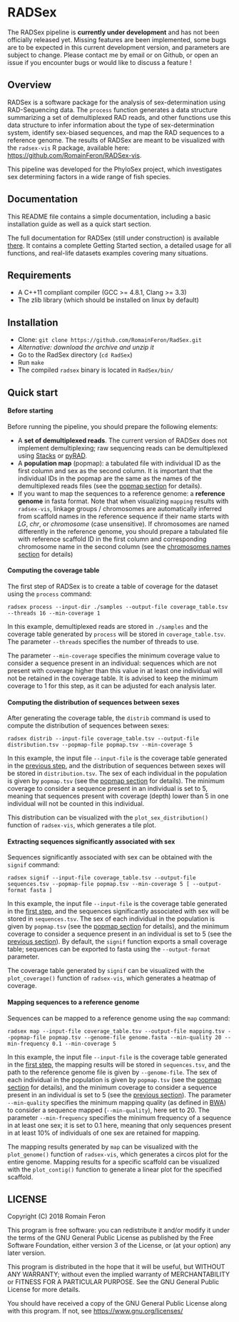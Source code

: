 # RADSex

The RADSex pipeline is **currently under development** and has not been officially released yet.
Missing features are been implemented, some bugs are to be expected in this current development version, and parameters are subject to change.
Please contact me by email or on Github, or open an issue if you encounter bugs or would like to discuss a feature !

## Overview

RADSex is a software package for the analysis of sex-determination using RAD-Sequencing data.
The `process` function generates a data structure summarizing a set of demultiplexed RAD reads,
and other functions use this data structure to infer information about the type of sex-determination system, identify sex-biased sequences, and map the RAD sequences to a reference genome.
The results of RADSex are meant to be visualized with the `radsex-vis` R package, available here: https://github.com/RomainFeron/RADSex-vis.

This pipeline was developed for the PhyloSex project, which investigates sex determining factors in a wide range of fish species.

## Documentation

This README file contains a simple documentation, including a basic installation guide as well as a quick start section.

The full documentation for RADSex (still under construction) is available [there](https://radsex.readthedocs.io/en/latest).
It contains a complete Getting Started section, a detailed usage for all functions, and real-life datasets examples covering many situations.


## Requirements

- A C++11 compliant compiler (GCC >= 4.8.1, Clang >= 3.3)
- The zlib library (which should be installed on linux by default)

## Installation

- Clone: `git clone https://github.com/RomainFeron/RadSex.git`
- *Alternative: download the archive and unzip it*
- Go to the RadSex directory (`cd RadSex`)
- Run `make`
- The compiled `radsex` binary is located in `RadSex/bin/`

## Quick start

#### Before starting

Before running the pipeline, you should prepare the following elements:
- A **set of demultiplexed reads**. The current version of RADSex does not implement demultiplexing;
  raw sequencing reads can be demultiplexed using [Stacks](http://catchenlab.life.illinois.edu/stacks/comp/process_radtags.php)
  or [pyRAD](http://nbviewer.jupyter.org/gist/dereneaton/af9548ea0e94bff99aa0/pyRAD_v.3.0.ipynb#The-seven-steps-described).
- A **population map** (popmap): a tabulated file with individual ID as the first column and sex as the second column.
  It is important that the individual IDs in the popmap are the same as the names of the demultiplexed reads files (see the [popmap section](#population-map) for details).
- If you want to map the sequences to a reference genome: a **reference genome** in fasta format.
  Note that when visualizing `mapping` results with `radsex-vis`, linkage groups / chromosomes are automatically inferred from scaffold names in the reference sequence
  if their name starts with *LG*, *chr*, or *chromosome* (case unsensitive).
  If chromosomes are named differently in the reference genome, you should prepare a tabulated file with
  reference scaffold ID in the first column and corresponding chromosome name in the second column (see the [chromosomes names section](#chromosomes-names) for details)

#### Computing the coverage table

The first step of RADSex is to create a table of coverage for the dataset using the `process` command:

`radsex process --input-dir ./samples --output-file coverage_table.tsv --threads 16 --min-coverage 1`

In this example, demultiplexed reads are stored in `./samples` and the coverage table generated by `process` will be stored in `coverage_table.tsv`. The parameter `--threads` specifies the number of threads to use.

The parameter `--min-coverage` specifies the minimum coverage value to consider a sequence present in an individual:
sequences which are not present with coverage higher than this value in at least one individual will not be retained in the coverage table.
It is advised to keep the minimum coverage to 1 for this step, as it can be adjusted for each analysis later.

#### Computing the distribution of sequences between sexes

After generating the coverage table, the `distrib` command is used to compute the distribution of sequences between sexes:

`radsex distrib --input-file coverage_table.tsv --output-file distribution.tsv --popmap-file popmap.tsv --min-coverage 5`

In this example, the input file `--input-file` is the coverage table generated in the [previous step](#computing-the-coverage-table), and the distribution of sequences between sexes will be stored in `distribution.tsv`.
The sex of each individual in the population is given by `popmap.tsv` (see the [popmap section](#population-map) for details).
The minimum coverage to consider a sequence present in an individual is set to 5, meaning that sequences present with coverage (depth) lower than 5 in one individual will not be counted in this individual.

This distribution can be visualized with the `plot_sex_distribution()` function of `radsex-vis`, which generates a tile plot.

#### Extracting sequences significantly associated with sex

Sequences significantly associated with sex can be obtained with the `signif` command:

`radsex signif --input-file coverage_table.tsv --output-file sequences.tsv --popmap-file popmap.tsv --min-coverage 5 [ --output-format fasta ]`

In this example, the input file `--input-file` is the coverage table generated in the [first step](#computing-the-coverage-table), and the sequences significantly associated with sex will be stored in `sequences.tsv`.
The sex of each individual in the population is given by `popmap.tsv` (see the [popmap section](#population-map) for details),
and the minimum coverage to consider a sequence present in an individual is set to 5 (see the [previous section](#computing-the-distribution-of-sequences-between-sexes)).
By default, the `signif` function exports a small coverage table; sequences can be exported to fasta using the `--output-format` parameter.

The coverage table generated by `signif` can be visualized with the `plot_coverage()` function of `radsex-vis`, which generates a heatmap of coverage.

#### Mapping sequences to a reference genome

Sequences can be mapped to a reference genome using the `map` command:

`radsex map --input-file coverage_table.tsv --output-file mapping.tsv --popmap-file popmap.tsv --genome-file genome.fasta --min-quality 20 --min-frequency 0.1 --min-coverage 5`

In this example, the input file `--input-file` is the coverage table generated in the [first step](#computing-the-coverage-table), the mapping results will be stored in `sequences.tsv`,
and the path to the reference genome file is given by `--genome-file`. The sex of each individual in the population is given by `popmap.tsv` (see the [popmap section](#population-map) for details),
and the minimum coverage to consider a sequence present in an individual is set to 5 (see the [previous section](#computing-the-distribution-of-sequences-between-sexes)).
The parameter `--min-quality` specifies the minimum mapping quality (as defined in [BWA](http://bio-bwa.sourceforge.net/bwa.shtml)) to consider a sequence mapped (`--min-quality`), here set to 20.
The parameter `--min-frequency` specifies the minimum frequency of a sequence in at least one sex; it is set to 0.1 here, meaning that only sequences present in at least 10% of individuals of one sex are retained for mapping.

The mapping results generated by `map` can be visualized with the `plot_genome()` function of `radsex-vis`, which generates a circos plot for the entire genome.
Mapping results for a specific scaffold can be visualized with the `plot_contig()` function to generate a linear plot for the specified scaffold.

## LICENSE

Copyright (C) 2018 Romain Feron

This program is free software: you can redistribute it and/or modify it under the terms of the GNU General Public License as published by the Free Software Foundation,
either version 3 of the License, or (at your option) any later version.

This program is distributed in the hope that it will be useful, but WITHOUT ANY WARRANTY; without even the implied warranty of MERCHANTABILITY or FITNESS FOR A PARTICULAR PURPOSE.
See the GNU General Public License for more details.

You should have received a copy of the GNU General Public License along with this program. If not, see https://www.gnu.org/licenses/
